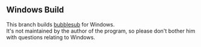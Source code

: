 ## Windows Build

This branch builds [bubblesub](https://github.com/rr-/bubblesub) for Windows.  
It's not maintained by the author of the program, so please don't bother him with questions relating to Windows.
